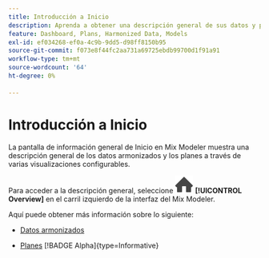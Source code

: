 ```yaml
---
title: Introducción a Inicio
description: Aprenda a obtener una descripción general de sus datos y planes armonizados en Mix Modeler.
feature: Dashboard, Plans, Harmonized Data, Models
exl-id: ef034268-ef0a-4c9b-9dd5-d98ff8150b95
source-git-commit: f073e8f44fc2aa731a69725ebdb99700d1f91a91
workflow-type: tm+mt
source-wordcount: '64'
ht-degree: 0%

---
```


# Introducción a Inicio


La pantalla de información general de Inicio en Mix Modeler muestra una descripción general de los datos armonizados y los planes a través de varias visualizaciones configurables.

Para acceder a la descripción general, seleccione ![Inicio](/help/assets/icons/Home.svg) **[!UICONTROL Overview]** en el carril izquierdo de la interfaz del Mix Modeler.

Aquí puede obtener más información sobre lo siguiente:

* [Datos armonizados](harmonized-data.md)

* [Planes](plans.md) [!BADGE Alpha]{type=Informative}
